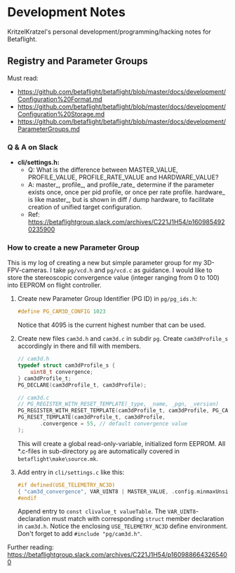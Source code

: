 # Development Notes

KritzelKratzel's personal development/programming/hacking notes for Betaflight.

## Registry and Parameter Groups

Must read:

- https://github.com/betaflight/betaflight/blob/master/docs/development/Configuration%20Format.md
- https://github.com/betaflight/betaflight/blob/master/docs/development/Configuration%20Storage.md
- https://github.com/betaflight/betaflight/blob/master/docs/development/ParameterGroups.md

### Q & A on Slack

- **cli/settings.h:** 
  - Q: What is the difference between MASTER_VALUE, PROFILE_VALUE, PROFILE_RATE_VALUE and HARDWARE_VALUE?
  - A:  master_, profile_, and profile_rate_ determine if the parameter exists once, once per pid profile, or once per rate profile. hardware_ is like master_, but is shown in diff / dump hardware, to facilitate creation of unified target configuration.
  - Ref: https://betaflightgroup.slack.com/archives/C221J1H54/p1609854920235900

### How to create a new Parameter Group

This is my log of creating a new but simple parameter group for my 3D-FPV-cameras. I take `pg/vcd.h` and `pg/vcd.c` as guidance. I would like to store the stereoscopic convergence value (integer ranging from 0 to 100) into EEPROM on flight controller.

1. Create new Parameter Group Identifier (PG ID) in `pg/pg_ids.h`: 

   ```c
   #define PG_CAM3D_CONFIG 1023
   ```

   Notice that 4095 is the current highest number that can be used.

2. Create new files `cam3d.h` and `cam3d.c` in subdir `pg`.  Create `cam3dProfile_s` accordingly in there and fill with members. 

   ```c
   // cam3d.h
   typedef struct cam3dProfile_s {
       uint8_t convergence;
   } cam3dProfile_t;
   PG_DECLARE(cam3dProfile_t, cam3dProfile);
   
   // cam3d.c
   // PG_REGISTER_WITH_RESET_TEMPLATE(_type, _name, _pgn, _version)
   PG_REGISTER_WITH_RESET_TEMPLATE(cam3dProfile_t, cam3dProfile, PG_CAM3D_CONFIG, 0);
   PG_RESET_TEMPLATE(cam3dProfile_t, cam3dProfile,
   		  .convergence = 55, // default convergence value
   );
   ```

   This will create a global read-only-variable, initialized form EEPROM. All *.c-files in sub-directory `pg` are automatically covered in `betaflight\make\source.mk`.

3. Add entry in `cli/settings.c` like this:

   ```c
   #if defined(USE_TELEMETRY_NC3D)
   { "cam3d_convergence", VAR_UINT8 | MASTER_VALUE, .config.minmaxUnsigned = { 0, 100 }, PG_CAM3D_CONFIG, offsetof(cam3dProfile_t, convergence) },
   #endif
   ```

   Append entry to `const clivalue_t valueTable`. The `VAR_UINT8`-declaration must match with corresponding `struct` member declaration in `cam3d.h`. Notice the enclosing `USE_TELEMETRY_NC3D` define environment. Don't forget to add `#include "pg/cam3d.h"`. 

Further reading: https://betaflightgroup.slack.com/archives/C221J1H54/p1609886643265400



